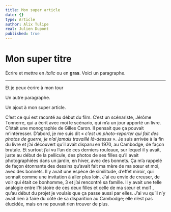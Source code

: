 ```yaml
---
title: Mon super article
date: {}
type: Article
author: Alix Tulipe
real: Julien Dupont
published: true
---
```



# Mon super titre



Écrire et mettre en *italic* ou en **gras**. Voici un paragraphe.



----

Et je peux écrire à mon tour

Un autre paragraphe.

Un ajout à mon super article.


C’est ce qui est raconté au début du film. C’est un scénariste, Jérôme Tonnerre, qui a écrit avec moi le scénario, qui m’a un jour apporté un livre. C’était une monographie de Gilles Caron. Il pensait que ça pouvait m’intéresser. D’abord, je me suis dit « *c’est un photo-reporter qui fait des photos de guerre, je n’ai jamais travaillé là-dessus* ». Je suis arrivée à la fin du livre et j’ai découvert qu’il avait disparu en 1970, au Cambodge, de façon brutale. Et surtout j’ai vu l’un de ces derniers rouleaux, sur lequel il y avait, juste au début de la pellicule, des photos de ses filles qu’il avait photographiées dans un jardin, en hiver, avec des bonnets. Ça m’a rappelé de façon étonnante des dessins qu’avait fait ma mère de ma sœur et moi, avec des bonnets. Il y avait une espèce de similitude, d’effet miroir, qui sonnait comme une invitation à aller plus loin. J’ai eu envie de creuser, de voir qui était ce bonhomme, 3 et j’ai rencontré sa famille. Il y avait une telle analogie entre l’histoire de ces deux filles et celle de ma sœur et moi1 , qu’au début du projet je voulais que ça passe aussi par elles. J’ai vu qu’il n’y avait rien à faire du côté de sa disparition au Cambodge; elle n’est pas élucidée, mais on ne pouvait rien trouver de plus.
